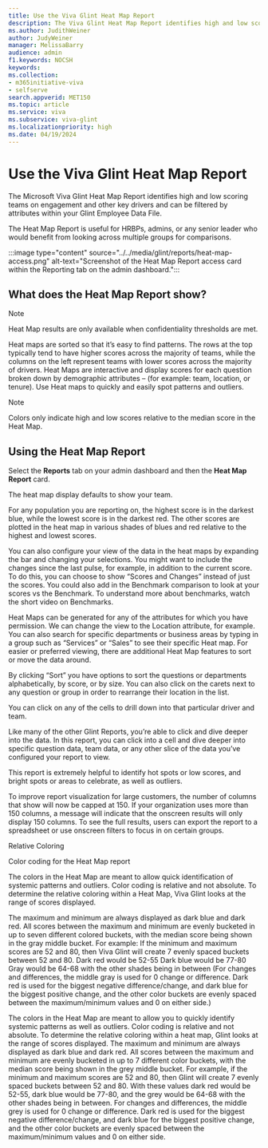 ```yaml
---
title: Use the Viva Glint Heat Map Report
description: The Viva Glint Heat Map Report identifies high and low scoring teams on engagement and other key drivers.
ms.author: JudithWeiner
author: JudyWeiner
manager: MelissaBarry
audience: admin
f1.keywords: NOCSH
keywords: 
ms.collection:  
- m365initiative-viva
- selfserve 
search.appverid: MET150 
ms.topic: article
ms.service: viva
ms.subservice: viva-glint
ms.localizationpriority: high
ms.date: 04/19/2024
---
```


# Use the Viva Glint Heat Map Report

The Microsoft Viva Glint Heat Map Report identifies high and low scoring teams on engagement and other key drivers and can be filtered by attributes within your Glint Employee Data File.

The Heat Map Report is useful for HRBPs, admins, or any senior leader who would benefit from looking across multiple groups for comparisons.

:::image type="content" source="../../media/glint/reports/heat-map-access.png" alt-text="Screenshot of the Heat Map Report access card within the Reporting tab on the admin dashboard.":::

## What does the Heat Map Report show?

 >[!NOTE]
> Heat Map results are only available when confidentiality thresholds are met.

Heat maps are sorted so that it’s easy to find patterns. The rows at the top typically tend to have higher scores across the majority of teams, while the columns on the left represent teams with lower scores across the majority of drivers. Heat Maps are interactive and display scores for each question broken down by demographic attributes – (for example: team, location, or tenure). Use Heat maps to quickly and easily spot patterns and outliers.

>[!NOTE]
> Colors only indicate high and low scores relative to the median score in the Heat Map.

## Using the Heat Map Report

Select the **Reports** tab on your admin dashboard and then the **Heat Map Report** card. 

The heat map display defaults to show your team.

For any population you are reporting on, the highest score is in the darkest blue, while the lowest score is in the darkest red. The other scores are plotted in the heat map in various shades of blues and red relative to the highest and lowest scores.

You can also configure your view of the data in the heat maps by expanding the bar and changing your selections.  You might want to include the changes since the last pulse, for example, in addition to the current score.  To do this, you can choose to show “Scores and Changes” instead of just the scores.  You could also add in the Benchmark comparison to look at your scores vs the Benchmark. To understand more about benchmarks, watch the short video on Benchmarks.

Heat Maps can be generated for any of the attributes for which you have permission.  We can change the view to the Location attribute, for example. You can also search for specific departments or business areas by typing in a group such as “Services” or “Sales” to see their specific Heat map. For easier or preferred viewing, there are additional Heat Map features to sort or move the data around.

By clicking “Sort” you have options to sort the questions or departments alphabetically, by score, or by size.  You can also click on the carets next to any question or group in order to rearrange their location in the list.

You can click on any of the cells to drill down into that particular driver and team.  

Like many of the other Glint Reports, you’re able to click and dive deeper into the data. In this report, you can click into a cell and dive deeper into specific question data, team data, or any other slice of the data you’ve configured your report to view.

This report is extremely helpful to identify hot spots or low scores, and bright spots or areas to celebrate, as well as outliers.

To improve report visualization for large customers, the number of columns that show will now be capped at 150. If your organization uses more than 150 columns, a message will indicate that the onscreen results will only display 150 columns. To see the full results, users can export the report to a spreadsheet or use onscreen filters to focus in on certain groups.

Relative Coloring

Color coding for the Heat Map report

The colors in the Heat Map are meant to allow quick identification of systemic patterns and outliers. Color coding is relative and not absolute. To determine the relative coloring within a Heat Map, Viva Glint looks at the range of scores displayed.

The maximum and minimum are always displayed as dark blue and dark red.
All scores between the maximum and minimum are evenly bucketed in up to seven different colored buckets, with the median score being shown in the gray middle bucket.
For example: If the minimum and maximum scores are 52 and 80, then Viva Glint will create 7 evenly spaced buckets between 52 and 80.
Dark red would be 52-55
Dark blue would be 77-80
Gray would be 64-68 with the other shades being in between (For changes and differences, the middle gray is used for 0 change or difference. Dark red is used for the biggest negative difference/change, and dark blue for the biggest positive change, and the other color buckets are evenly spaced between the maximum/minimum values and 0 on either side.)


The colors in the Heat Map are meant to allow you to quickly identify systemic patterns as well as outliers. Color coding is relative and not absolute. To determine the relative coloring within a heat map, Glint looks at the range of scores displayed. The maximum and minimum are always displayed as dark blue and dark red. All scores between the maximum and minimum are evenly bucketed in up to 7 different color buckets, with the median score being shown in the grey middle bucket. For example, if the minimum and maximum scores are 52 and 80, then Glint will create 7 evenly spaced buckets between 52 and 80. With these values dark red would be 52-55, dark blue would be 77-80, and the grey would be 64-68 with the other shades being in between. For changes and differences, the middle grey is used for 0 change or difference. Dark red is used for the biggest negative difference/change, and dark blue for the biggest positive change, and the other color buckets are evenly spaced between the maximum/minimum values and 0 on either side.

